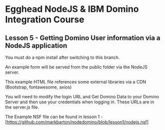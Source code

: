 # Egghead NodeJS & IBM Domino Integration Course
## Lesson 5 - Getting Domino User information via a NodeJS application

You must do a npm install after switching to this branch.

An example form will be served from the public folder via the NodeJS server.

This example HTML file references some external libraries via a CDN (Bootstrap, fontawesome, axios)

You will need to modify the login URL and Get Domino Data to your Domino Server and then use your credentials when logging in. These URLs are in the server.js file.

The Example NSF file can be found in lesson 1 - [https://github.com/markbarton/nodedomino/blob/lesson1/nodejs.nsf]